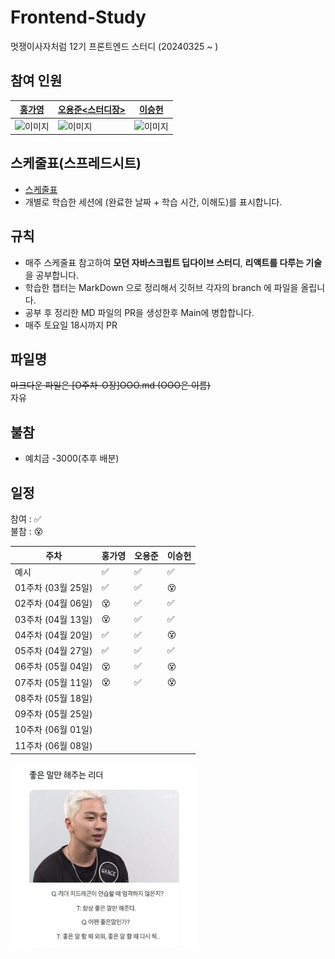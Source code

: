 # Frontend-Study
멋쟁이사자처럼 12기 프론트엔드 스터디 (20240325 ~ )
                
## 참여 인원 
| [홍가영](https://github.com/kaouo) | [오용준<스터디장>](https://github.com/55yong) | [이승헌](https://github.com/12seungheon) |
|----|----|----|
| <img src="https://avatars.githubusercontent.com/u/144293040?v=4" alt="이미지" width="100" height="100"> | <img src="https://avatars.githubusercontent.com/u/132319467?v=4" alt="이미지" width="100" height="100"> | <img src="https://avatars.githubusercontent.com/u/164005659?v=4" alt="이미지" width="100" height="100"> |

## 스케줄표(스프레드시트)
- [스케줄표](https://docs.google.com/spreadsheets/d/1XuaLa4wmp7Enq5g93WkmWvLEb5FaILLZ05e7wOrMrSs/edit#gid=0)
- 개별로 학습한 세션에 (완료한 날짜 + 학습 시간, 이해도)를 표시합니다.

## 규칙
- 매주 스케줄표 참고하여 **모던 자바스크립트 딥다이브 스터디**, **리액트를 다루는 기술**을 공부합니다.
- 학습한 챕터는 MarkDown 으로 정리해서 깃허브 각자의 branch 에 파일을 올립니다.
- 공부 후 정리한 MD 파일의 PR을 생성한후 Main에 병합합니다.
- 매주 토요일 18시까지 PR

## 파일명
~~마크다운 파일은 [O주차-O장]OOO.md (OOO은 이름)~~   
자유

## 불참
- 예치금 -3000(추후 배분)

## 일정

참여 : ✅  
불참 : 😵  

| 주차           | 홍가영 | 오용준 | 이승헌 |
|------------------|-|-|-|
| 예시              |✅|✅|✅|
| 01주차 (03월 25일) |✅|✅|😵| 
| 02주차 (04월 06일) |😵|✅|✅|  
| 03주차 (04월 13일) |😵|✅|✅|
| 04주차 (04월 20일) |✅|✅|😵|
| 05주차 (04월 27일) |✅|✅|✅|
| 06주차 (05월 04일) |😵|✅|😵|
| 07주차 (05월 11일) |😵|✅|😵|
| 08주차 (05월 18일) ||||
| 09주차 (05월 25일) ||||
| 10주차 (06월 01일) ||||
| 11주차 (06월 08일) ||||

<img src="goodsay.png" alt="이미지" width="300" height="300" />
